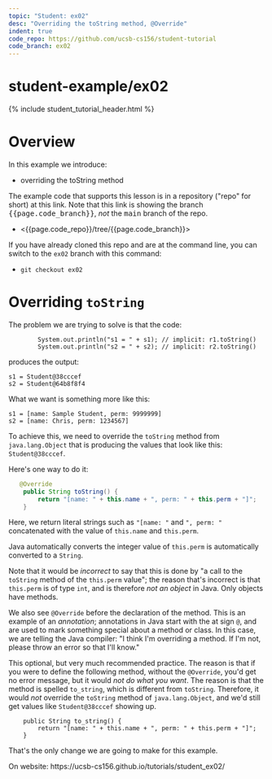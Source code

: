 ```yaml
---
topic: "Student: ex02"
desc: "Overriding the toString method, @Override"
indent: true
code_repo: https://github.com/ucsb-cs156/student-tutorial
code_branch: ex02
---
```



<style>
div.niceTable table {
   border-collapse: collapse;
}


div.niceTable table * td {
   border: 1px solid black;
   border-collapse: collapse;
}
  
div.niceTable table * td:first-child {
   font-family: monospace;
   white-space: pre;
}
  
  
div.niceTable table * th {
   border: 1px solid black;
   border-collapse: collapse;
}
  
</style>

# student-example/ex02

{% include student_tutorial_header.html %}

# Overview

In this example we introduce:

* overriding the toString method

The example code that supports this lesson is in a repository ("repo" for short) at this link.  Note that this link is showing the branch <tt>{{page.code_branch}}</tt>, *not* the <tt>main</tt> branch of the repo.

* <{{page.code_repo}}/tree/{{page.code_branch}}>

If you have already cloned this repo and are at the command line, you can switch to the `ex02` branch with this command:

* `git checkout ex02`

# Overriding `toString`

The problem we are trying to solve is that the code:

```
        System.out.println("s1 = " + s1); // implicit: r1.toString()
        System.out.println("s2 = " + s2); // implicit: r2.toString()
```

produces the output:

```
s1 = Student@38cccef
s2 = Student@64b8f8f4
```

What we want is something more like this:

```
s1 = [name: Sample Student, perm: 9999999]
s2 = [name: Chris, perm: 1234567]
```

To achieve this, we need to override the `toString` method from `java.lang.Object` that
is producing the values that look like this: `Student@38cccef`.

Here's one way to do it:

```java
   @Override
    public String toString() {
        return "[name: " + this.name + ", perm: " + this.perm + "]";
    }
```

Here, we return literal strings such as `"[name: "` and `", perm: "` concatenated with the value of `this.name` and `this.perm`.

Java automatically converts the integer value of `this.perm` is automatically converted to a `String`.

Note that it would
be *incorrect* to say that this is done by "a call to the `toString` method of the `this.perm` value"; the reason that's incorrect
is that `this.perm` is of type `int`, and is therefore *not an object* in Java.  Only objects have methods.

We also see `@Override` before the declaration of the method.  This is an example of an *annotation*; annotations in Java
start with the at sign `@`, and are used to mark something special about a method or class.   In this case, we are telling
the Java compiler: "I think I'm overriding a method.  If I'm not, please throw an error so that I'll know."

This optional, but very much recommended practice. The reason is that if you were to define the following
method, without the `@Override`, you'd get no error message, but it would *not do what you want*.  The reason
is that the method is spelled `to_string`, which is different from `toString`.   Therefore, it would *not*
override the `toString` method of `java.lang.Object`, and we'd still get values like `Student@38cccef` showing up.

```
    public String to_string() {
        return "[name: " + this.name + ", perm: " + this.perm + "]";
    }

```

That's the only change we are going to make for this example.

<div class="github-preview-only">On website: https://ucsb-cs156.github.io/tutorials/student_ex02/</div>
